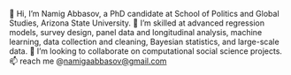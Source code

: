 👋 Hi, I’m Namig Abbasov, a PhD candidate at School of Politics and Global Studies, Arizona State University.
👀 I’m skilled at advanced regression models, survey design, panel data and longitudinal analysis, machine learning, data collection and cleaning, Bayesian statistics, and large-scale data.
💞️ I’m looking to collaborate on computational social science projects.
📫 reach me @namigaabbasov@gmail.com
